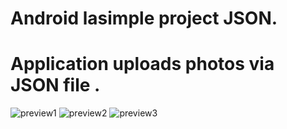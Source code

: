 # Android lasimple project JSON.
# Application uploads photos via JSON file .
![preview1](https://github.com/dmitriykotov333/JsonPreview/blob/master/20181016_225752_edited.gif)
![preview2](https://github.com/dmitriykotov333/AndroidLaba1_2/blob/master/20181016_225834_edited.gif)
![preview3](https://github.com/dmitriykotov333/AndroidLaba1_2/blob/master/20181016_225901_edited.gif)
